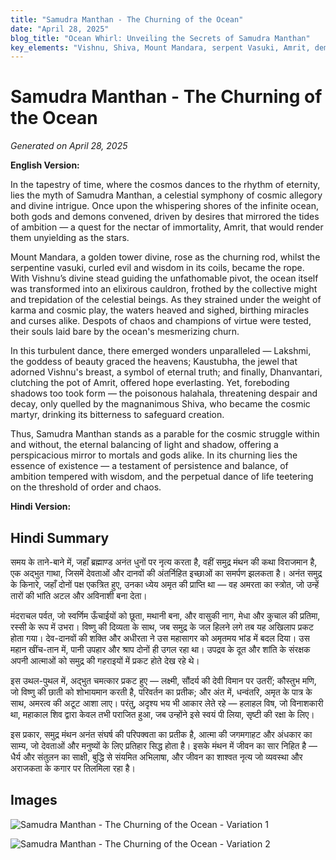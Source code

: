 ```yaml
---
title: "Samudra Manthan - The Churning of the Ocean"
date: "April 28, 2025"
blog_title: "Ocean Whirl: Unveiling the Secrets of Samudra Manthan"
key_elements: "Vishnu, Shiva, Mount Mandara, serpent Vasuki, Amrit, demons and gods in cosmic churning"
---
```


# Samudra Manthan - The Churning of the Ocean

*Generated on April 28, 2025*

**English Version:**

In the tapestry of time, where the cosmos dances to the rhythm of eternity, lies the myth of Samudra Manthan, a celestial symphony of cosmic allegory and divine intrigue. Once upon the whispering shores of the infinite ocean, both gods and demons convened, driven by desires that mirrored the tides of ambition — a quest for the nectar of immortality, Amrit, that would render them unyielding as the stars.

Mount Mandara, a golden tower divine, rose as the churning rod, whilst the serpentine vasuki, curled evil and wisdom in its coils, became the rope. With Vishnu’s divine stead guiding the unfathomable pivot, the ocean itself was transformed into an elixirous cauldron, frothed by the collective might and trepidation of the celestial beings. As they strained under the weight of karma and cosmic play, the waters heaved and sighed, birthing miracles and curses alike. Despots of chaos and champions of virtue were tested, their souls laid bare by the ocean's mesmerizing churn.

In this turbulent dance, there emerged wonders unparalleled — Lakshmi, the goddess of beauty graced the heavens; Kaustubha, the jewel that adorned Vishnu's breast, a symbol of eternal truth; and finally, Dhanvantari, clutching the pot of Amrit, offered hope everlasting. Yet, foreboding shadows too took form — the poisonous halahala, threatening despair and decay, only quelled by the magnanimous Shiva, who became the cosmic martyr, drinking its bitterness to safeguard creation.

Thus, Samudra Manthan stands as a parable for the cosmic struggle within and without, the eternal balancing of light and shadow, offering a perspicacious mirror to mortals and gods alike. In its churning lies the essence of existence — a testament of persistence and balance, of ambition tempered with wisdom, and the perpetual dance of life teetering on the threshold of order and chaos.

**Hindi Version:**

## Hindi Summary

समय के ताने-बाने में, जहाँ ब्रह्माण्ड अनंत धुनों पर नृत्य करता है, वहीं समुद्र मंथन की कथा विराजमान है, एक अद्भुत गाथा, जिसमें देवताओं और दानवों की अंतर्निहित इच्छाओं का समर्पण झलकता है। अनंत समुद्र के किनारे, जहाँ दोनों पक्ष एकत्रित हुए, उनका ध्येय अमृत की प्राप्ति था — वह अमरता का स्त्रोत, जो उन्हें तारों की भांति अटल और अविनाशी बना देता।

मंदराचल पर्वत, जो स्वर्णिम ऊँचाईयों को छूता, मथानी बना, और वासुकी नाग, मेधा और कुचाल की प्रतिमा, रस्सी के रूप में उभरा। विष्णु की दिव्यता के साथ, जब समुद्र के जल हिलने लगे तब यह अखिलाप प्रकट होता गया। देव-दानवों की शक्ति और अधीरता ने उस महासागर को अमृतमय भांड में बदल दिया। उस महान खींच-तान में, पानी उपहार और श्राप दोनों ही उगल रहा था। उपद्रव के दूत और शांति के संरक्षक अपनी आत्माओं को समुद्र की गहराइयों में प्रकट होते देख रहे थे।

इस उथल-पुथल में, अद्भुत चमत्कार प्रकट हुए — लक्ष्मी, सौंदर्य की देवी विमान पर उतरीं; कौस्तुभ मणि, जो विष्णु की छाती को शोभायमान करती है, परिवर्तन का प्रतीक; और अंत में, धन्वंतरि, अमृत के पात्र के साथ, अमरत्व की अटूट आशा लाए। परंतु, अदृश्य भय भी आकार लेते रहे — हलाहल विष, जो विनाशकारी था, महाकाल शिव द्वारा केवल तभी पराजित हुआ, जब उन्होंने इसे स्वयं पी लिया, सृष्टी की रक्षा के लिए।

इस प्रकार, समुद्र मंथन अनंत संघर्ष की परिपक्वता का प्रतीक है, आत्मा की जगमगाहट और अंधकार का साम्य, जो देवताओं और मनुष्यों के लिए प्रतिहार सिद्ध होता है। इसके मंथन में जीवन का सार निहित है — धैर्य और संतुलन का साक्षी, बुद्धि से संयमित अभिलाषा, और जीवन का शाश्वत नृत्य जो व्यवस्था और अराजकता के कगार पर तिलमिला रहा है।

## Images

![Samudra Manthan - The Churning of the Ocean - Variation 1](https://oaidalleapiprodscus.blob.core.windows.net/private/org-J70Xqapa45MPR5XAo7pBs9K6/user-t32ELGEj2UVajMpjeMSrxF1Z/img-ZVii4DgNT8Zhe031jhOUMkS2.png?st=2025-04-30T21%3A13%3A29Z&se=2025-04-30T23%3A13%3A29Z&sp=r&sv=2024-08-04&sr=b&rscd=inline&rsct=image/png&skoid=cc612491-d948-4d2e-9821-2683df3719f5&sktid=a48cca56-e6da-484e-a814-9c849652bcb3&skt=2025-04-30T00%3A24%3A47Z&ske=2025-05-01T00%3A24%3A47Z&sks=b&skv=2024-08-04&sig=fxSk7/WcSHHT85AR0%2B/k/tvNaYapC07QFpZ%2BYJBBGgs%3D)

![Samudra Manthan - The Churning of the Ocean - Variation 2](https://oaidalleapiprodscus.blob.core.windows.net/private/org-J70Xqapa45MPR5XAo7pBs9K6/user-t32ELGEj2UVajMpjeMSrxF1Z/img-mHpiJjSMuOY4Z36TdUEYbqxO.png?st=2025-04-30T21%3A13%3A54Z&se=2025-04-30T23%3A13%3A54Z&sp=r&sv=2024-08-04&sr=b&rscd=inline&rsct=image/png&skoid=cc612491-d948-4d2e-9821-2683df3719f5&sktid=a48cca56-e6da-484e-a814-9c849652bcb3&skt=2025-04-30T22%3A13%3A54Z&ske=2025-05-01T22%3A13%3A54Z&sks=b&skv=2024-08-04&sig=MAF59pKkCwt9Egd8Wq3H2JFCrBo24LeRBzRxk%2BUrHCI%3D)
